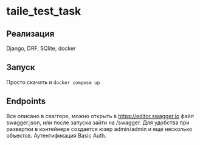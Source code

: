 # taile_test_task

## Реализация

Django, DRF, SQlite, docker

## Запуск

Просто скачать и `docker compose up`

## Endpoints

Все описано в сваггере, можно открыть в https://editor.swagger.io файл swagger.json, или после запуска зайти на /swagger.
Для удобства при развертки в контейнере создается юзер admin/admin и еще несколько объектов. Аутентификация Basic Auth.
